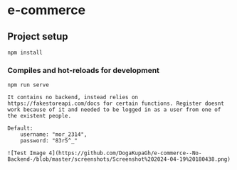 # e-commerce

## Project setup
```
npm install
```

### Compiles and hot-reloads for development
```
npm run serve

It contains no backend, instead relies on https://fakestoreapi.com/docs for certain functions. Register doesnt work because of it and needed to be logged in as a user from one of the existent people. 

Default:
    username: "mor_2314",
    password: "83r5^_"

![Test Image 4](https://github.com/DogaKupaGh/e-commerce--No-Backend-/blob/master/screenshots/Screenshot%202024-04-19%20180438.png)

